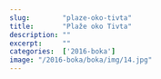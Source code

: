 ```yaml
---
slug:        "plaze-oko-tivta"
title:       "Plaže oko Tivta"
description: ""
excerpt:     ""
categories:  ['2016-boka']
image: "/2016-boka/boka/img/14.jpg"
---
```

